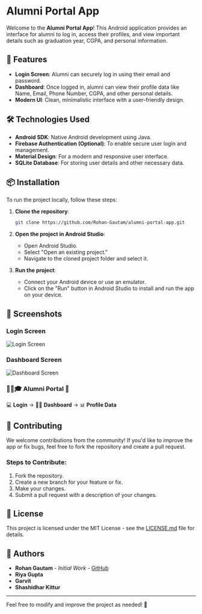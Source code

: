 # Alumni Portal App

Welcome to the **Alumni Portal App**! This Android application provides an interface for alumni to log in, access their profiles, and view important details such as graduation year, CGPA, and personal information.

## 🚀 Features

- **Login Screen**: Alumni can securely log in using their email and password.
- **Dashboard**: Once logged in, alumni can view their profile data like Name, Email, Phone Number, CGPA, and other personal details.
- **Modern UI**: Clean, minimalistic interface with a user-friendly design.

## 🛠️ Technologies Used

- **Android SDK**: Native Android development using Java.
- **Firebase Authentication (Optional)**: To enable secure user login and management.
- **Material Design**: For a modern and responsive user interface.
- **SQLite Database**: For storing user details and other necessary data.

## 📦 Installation

To run the project locally, follow these steps:

1. **Clone the repository**:

    ```bash
    git clone https://github.com/Rohan-Gautam/alumni-portal-app.git
    ```

2. **Open the project in Android Studio**:

    - Open Android Studio.
    - Select "Open an existing project."
    - Navigate to the cloned project folder and select it.

3. **Run the project**:

    - Connect your Android device or use an emulator.
    - Click on the "Run" button in Android Studio to install and run the app on your device.

## 📱 Screenshots

### Login Screen

![Login Screen](images/login_screen.png)

### Dashboard Screen

![Dashboard Screen](images/dashboard_screen.png)

### 🧑‍🎓🎓 Alumni Portal 🚀

💻 **Login** → 🧑‍🎓 **Dashboard** → 📊 **Profile Data**

## 📄 Contributing

We welcome contributions from the community! If you'd like to improve the app or fix bugs, feel free to fork the repository and create a pull request.

### Steps to Contribute:

1. Fork the repository.
2. Create a new branch for your feature or fix.
3. Make your changes.
4. Submit a pull request with a description of your changes.

## 📝 License

This project is licensed under the MIT License - see the [LICENSE.md](LICENSE.md) file for details.

## 👥 Authors

- **Rohan Gautam** - _Initial Work_ - [GitHub](https://github.com/Rohan-Gautam)
- **Riya Gupta**
- **Garvit**
- **Shashidhar Kittur**

---

Feel free to modify and improve the project as needed! 🚀

